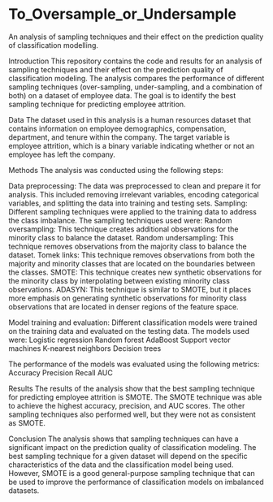 # To_Oversample_or_Undersample
An analysis of sampling techniques and their effect on the prediction quality of classification modelling.

Introduction
This repository contains the code and results for an analysis of sampling techniques and their effect on the prediction quality of classification modeling. The analysis compares the performance of different sampling techniques (over-sampling, under-sampling, and a combination of both) on a dataset of employee data. The goal is to identify the best sampling technique for predicting employee attrition.

Data
The dataset used in this analysis is a human resources dataset that contains information on employee demographics, compensation, department, and tenure within the company. The target variable is employee attrition, which is a binary variable indicating whether or not an employee has left the company.

Methods
The analysis was conducted using the following steps:

Data preprocessing: The data was preprocessed to clean and prepare it for analysis. This included removing irrelevant variables, encoding categorical variables, and splitting the data into training and testing sets.
Sampling: Different sampling techniques were applied to the training data to address the class imbalance. The sampling techniques used were:
Random oversampling: This technique creates additional observations for the minority class to balance the dataset.
Random undersampling: This technique removes observations from the majority class to balance the dataset.
Tomek links: This technique removes observations from both the majority and minority classes that are located on the boundaries between the classes.
SMOTE: This technique creates new synthetic observations for the minority class by interpolating between existing minority class observations.
ADASYN: This technique is similar to SMOTE, but it places more emphasis on generating synthetic observations for minority class observations that are located in denser regions of the feature space.

Model training and evaluation: 
Different classification models were trained on the training data and evaluated on the testing data. The models used were:
Logistic regression
Random forest
AdaBoost
Support vector machines
K-nearest neighbors
Decision trees 

The performance of the models was evaluated using the following metrics:
Accuracy
Precision
Recall
AUC

Results
The results of the analysis show that the best sampling technique for predicting employee attrition is SMOTE. The SMOTE technique was able to achieve the highest accuracy, precision, and AUC scores. The other sampling techniques also performed well, but they were not as consistent as SMOTE.

Conclusion
The analysis shows that sampling techniques can have a significant impact on the prediction quality of classification modeling. The best sampling technique for a given dataset will depend on the specific characteristics of the data and the classification model being used. However, SMOTE is a good general-purpose sampling technique that can be used to improve the performance of classification models on imbalanced datasets.
